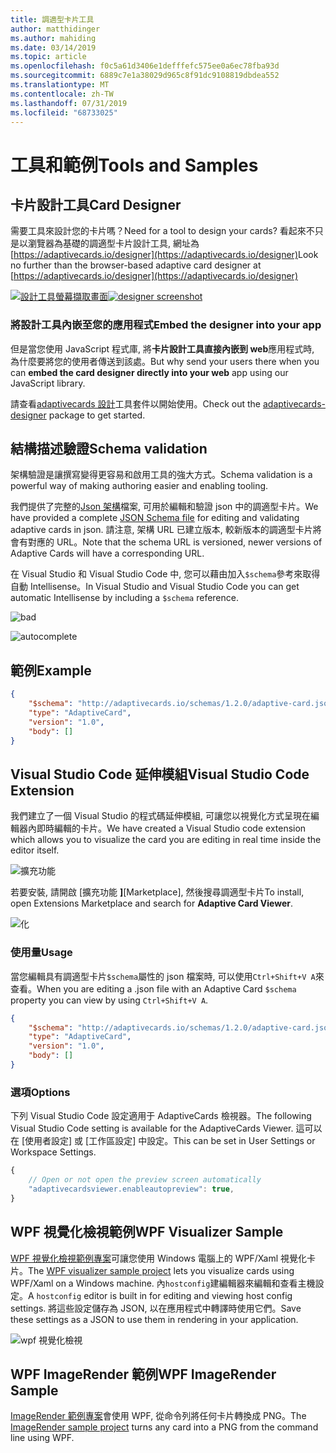 ```yaml
---
title: 調適型卡片工具
author: matthidinger
ms.author: mahiding
ms.date: 03/14/2019
ms.topic: article
ms.openlocfilehash: f0c5a61d3406e1defffefc575ee0a6ec78fba93d
ms.sourcegitcommit: 6889c7e1a38029d965c8f91dc9108819dbdea552
ms.translationtype: MT
ms.contentlocale: zh-TW
ms.lasthandoff: 07/31/2019
ms.locfileid: "68733025"
---
```

# <a name="tools-and-samples"></a><span data-ttu-id="4e861-102">工具和範例</span><span class="sxs-lookup"><span data-stu-id="4e861-102">Tools and Samples</span></span>

## <a name="card-designer"></a><span data-ttu-id="4e861-103">卡片設計工具</span><span class="sxs-lookup"><span data-stu-id="4e861-103">Card Designer</span></span> 

<span data-ttu-id="4e861-104">需要工具來設計您的卡片嗎？</span><span class="sxs-lookup"><span data-stu-id="4e861-104">Need for a tool to design your cards?</span></span> <span data-ttu-id="4e861-105">看起來不只是以瀏覽器為基礎的調適型卡片設計工具, 網址為[https://adaptivecards.io/designer](https://adaptivecards.io/designer)</span><span class="sxs-lookup"><span data-stu-id="4e861-105">Look no further than the browser-based adaptive card designer at [https://adaptivecards.io/designer](https://adaptivecards.io/designer)</span></span>

<span data-ttu-id="4e861-106">[![設計工具螢幕擷取畫面](media/tools/designer.jpg)](https://adaptivecards.io/designer)</span><span class="sxs-lookup"><span data-stu-id="4e861-106">[![designer screenshot](media/tools/designer.jpg)](https://adaptivecards.io/designer)</span></span>

### <a name="embed-the-designer-into-your-app"></a><span data-ttu-id="4e861-107">將設計工具內嵌至您的應用程式</span><span class="sxs-lookup"><span data-stu-id="4e861-107">Embed the designer into your app</span></span>

<span data-ttu-id="4e861-108">但是當您使用 JavaScript 程式庫, 將**卡片設計工具直接內嵌到 web**應用程式時, 為什麼要將您的使用者傳送到該處。</span><span class="sxs-lookup"><span data-stu-id="4e861-108">But why send your users there when you can **embed the card designer directly into your web** app using our JavaScript library.</span></span> 

<span data-ttu-id="4e861-109">請查看[adaptivecards 設計](https://npmjs.com/adaptivecards-designer)工具套件以開始使用。</span><span class="sxs-lookup"><span data-stu-id="4e861-109">Check out the [adaptivecards-designer](https://npmjs.com/adaptivecards-designer) package to get started.</span></span>

## <a name="schema-validation"></a><span data-ttu-id="4e861-110">結構描述驗證</span><span class="sxs-lookup"><span data-stu-id="4e861-110">Schema validation</span></span>

<span data-ttu-id="4e861-111">架構驗證是讓撰寫變得更容易和啟用工具的強大方式。</span><span class="sxs-lookup"><span data-stu-id="4e861-111">Schema validation is a powerful way of making authoring easier and enabling tooling.</span></span>

<span data-ttu-id="4e861-112">我們提供了完整的[Json 架構](http://adaptivecards.io/schemas/1.2.0/adaptive-card.json)檔案, 可用於編輯和驗證 json 中的調適型卡片。</span><span class="sxs-lookup"><span data-stu-id="4e861-112">We have provided a complete [JSON Schema file](http://adaptivecards.io/schemas/1.2.0/adaptive-card.json) for editing and validating adaptive cards in json.</span></span> <span data-ttu-id="4e861-113">請注意, 架構 URL 已建立版本, 較新版本的調適型卡片將會有對應的 URL。</span><span class="sxs-lookup"><span data-stu-id="4e861-113">Note that the schema URL is versioned, newer versions of Adaptive Cards will have a corresponding URL.</span></span>

<span data-ttu-id="4e861-114">在 Visual Studio 和 Visual Studio Code 中, 您可以藉由加入`$schema`參考來取得自動 Intellisense。</span><span class="sxs-lookup"><span data-stu-id="4e861-114">In Visual Studio and Visual Studio Code you can get automatic Intellisense by including a `$schema` reference.</span></span>

![bad](media/tools/invalidjson1.png)

![autocomplete](media/tools/autocomplete.png)

## <a name="example"></a><span data-ttu-id="4e861-117">範例</span><span class="sxs-lookup"><span data-stu-id="4e861-117">Example</span></span>

```json
{
    "$schema": "http://adaptivecards.io/schemas/1.2.0/adaptive-card.json",
    "type": "AdaptiveCard",
    "version": "1.0",
    "body": []
}
```

## <a name="visual-studio-code-extension"></a><span data-ttu-id="4e861-118">Visual Studio Code 延伸模組</span><span class="sxs-lookup"><span data-stu-id="4e861-118">Visual Studio Code Extension</span></span>

<span data-ttu-id="4e861-119">我們建立了一個 Visual Studio 的程式碼延伸模組, 可讓您以視覺化方式呈現在編輯器內即時編輯的卡片。</span><span class="sxs-lookup"><span data-stu-id="4e861-119">We have created a Visual Studio code extension which allows you to visualize the card you are editing in real time inside the editor itself.</span></span> 

![擴充功能](media/tools/vscode-extension.png)

<span data-ttu-id="4e861-121">若要安裝, 請開啟 [擴充功能 **]**[Marketplace], 然後搜尋調適型卡片</span><span class="sxs-lookup"><span data-stu-id="4e861-121">To install, open Extensions Marketplace and search for **Adaptive Card Viewer**.</span></span>

![化](media/tools/vscode-extension-marketplace.png)

### <a name="usage"></a><span data-ttu-id="4e861-123">使用量</span><span class="sxs-lookup"><span data-stu-id="4e861-123">Usage</span></span>

<span data-ttu-id="4e861-124">當您編輯具有調適型卡片`$schema`屬性的 json 檔案時, 可以使用`Ctrl+Shift+V A`來查看。</span><span class="sxs-lookup"><span data-stu-id="4e861-124">When you are editing a .json file with an Adaptive Card `$schema` property you can view by using `Ctrl+Shift+V A`.</span></span>
```json
{
    "$schema": "http://adaptivecards.io/schemas/1.2.0/adaptive-card.json",
    "type": "AdaptiveCard",
    "version": "1.0",
    "body": []
}
```

### <a name="options"></a><span data-ttu-id="4e861-125">選項</span><span class="sxs-lookup"><span data-stu-id="4e861-125">Options</span></span>

<span data-ttu-id="4e861-126">下列 Visual Studio Code 設定適用于 AdaptiveCards 檢視器。</span><span class="sxs-lookup"><span data-stu-id="4e861-126">The following Visual Studio Code setting is available for the AdaptiveCards Viewer.</span></span> <span data-ttu-id="4e861-127">這可以在 [使用者設定] 或 [工作區設定] 中設定。</span><span class="sxs-lookup"><span data-stu-id="4e861-127">This can be set in User Settings or Workspace Settings.</span></span>

```js
{
    // Open or not open the preview screen automatically
    "adaptivecardsviewer.enableautopreview": true,
}
```

## <a name="wpf-visualizer-sample"></a><span data-ttu-id="4e861-128">WPF 視覺化檢視範例</span><span class="sxs-lookup"><span data-stu-id="4e861-128">WPF Visualizer Sample</span></span>

<span data-ttu-id="4e861-129">[WPF 視覺化檢視範例專案](https://github.com/Microsoft/AdaptiveCards/tree/master/source/dotnet/Samples/WPFVisualizer)可讓您使用 Windows 電腦上的 WPF/Xaml 視覺化卡片。</span><span class="sxs-lookup"><span data-stu-id="4e861-129">The [WPF visualizer sample project](https://github.com/Microsoft/AdaptiveCards/tree/master/source/dotnet/Samples/WPFVisualizer) lets you visualize cards using WPF/Xaml on a Windows machine.</span></span>  <span data-ttu-id="4e861-130">內`hostconfig`建編輯器來編輯和查看主機設定。</span><span class="sxs-lookup"><span data-stu-id="4e861-130">A `hostconfig` editor is built in for editing and viewing host config settings.</span></span> <span data-ttu-id="4e861-131">將這些設定儲存為 JSON, 以在應用程式中轉譯時使用它們。</span><span class="sxs-lookup"><span data-stu-id="4e861-131">Save these settings as a JSON to use them in rendering in your application.</span></span>

![wpf 視覺化檢視](media/tools/wpfvisualizer.png)

## <a name="wpf-imagerender-sample"></a><span data-ttu-id="4e861-133">WPF ImageRender 範例</span><span class="sxs-lookup"><span data-stu-id="4e861-133">WPF ImageRender Sample</span></span>

<span data-ttu-id="4e861-134">[ImageRender 範例專案](https://github.com/Microsoft/AdaptiveCards/tree/master/source/dotnet/Samples/AdaptiveCards.Sample.ImageRender)會使用 WPF, 從命令列將任何卡片轉換成 PNG。</span><span class="sxs-lookup"><span data-stu-id="4e861-134">The [ImageRender sample project](https://github.com/Microsoft/AdaptiveCards/tree/master/source/dotnet/Samples/AdaptiveCards.Sample.ImageRender) turns any card into a PNG from the command line using WPF.</span></span> 
